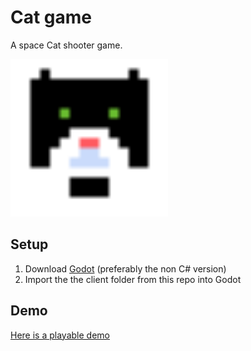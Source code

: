 # Cat game

A space Cat shooter game.

<img src="sprites/icon.svg" alt="cat game icon" style="width:50%; max-width: 30rem;"/>

## Setup

1. Download [Godot](https://godotengine.org/download) (preferably the non C# version)
2. Import the the client folder from this repo into Godot

## Demo

[Here is a playable demo](https://mrborghini.github.io/cat-game)